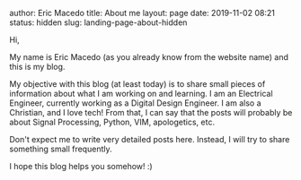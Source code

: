 author: Eric Macedo
title: About me
layout: page
date: 2019-11-02 08:21 
status: hidden
slug: landing-page-about-hidden

Hi,

My name is Eric Macedo (as you already know from the website name) and this is
my blog.

My objective with this blog (at least today) is to share small pieces
of information about what I am working on and learning. I am an Electrical
Engineer, currently working as a Digital Design Engineer. I am also a 
Christian, and I love tech! From that, I can say that the posts will probably
be about Signal Processing, Python, VIM, apologetics, etc.

Don't expect me to write very detailed posts here. Instead, I will try to
share something small frequently.

I hope this blog helps you somehow! :)

